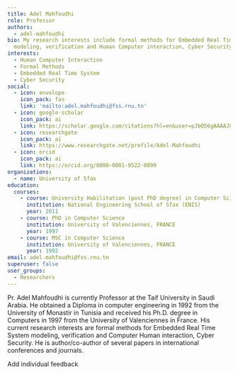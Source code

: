 ```yaml
---
title: Adel Mahfoudhi
role: Professor
authors:
  - adel-mahfoudhi
bio: My research interests include formal methods for Embedded Real Time System
  modeling, verification and Human Computer interaction, Cyber Security.
interests:
  - Human Computer Interaction
  - Formal Methods
  - Embedded Real Time System
  - Cyber Security
social:
  - icon: envelope
    icon_pack: fas
    link: 'mailto:adel.mahfoudhi@fss.rnu.tn'
  - icon: google-scholar
    icon_pack: ai
    link: https://scholar.google.com/citations?hl=en&user=pJbO56gAAAAJ&view_op=list_works&sortby=pubdate
  - icon: researchgate
    icon_pack: ai
    link: https://www.researchgate.net/profile/Adel-Mahfoudhi
  - icon: orcid
    icon_pack: ai
    link: https://orcid.org/0000-0001-9522-8099
organizations:
  - name: University of Sfax
education:
  courses:
    - course: University Habilitation (post PhD degree) in Computer Science
      institution: National Engineering School of Sfax (ENIS)
      year: 2011
    - course: PhD in Computer Science
      institution: University of Valenciennes, FRANCE
      year: 1997
    - course: MSC in Computer Science
      institution: University of Valenciennes, FRANCE
      year: 1992
email: adel.mahfoudhi@fss.rnu.tn
superuser: false
user_groups:
  - Researchers
---
```

<!--StartFragment-->

Pr. Adel Mahfoudhi is currently Professor at the Taif University in Saudi Arabia. He obtained a Diploma in computer engineering in 1992 from the University of Monastir in Tunisia and received his Ph.D. degree in Computers in 1997 from the University of Valenciennes in France. His current research interests are formal methods for Embedded Real Time System modeling, verification and Computer Human interaction, Cyber Security. He is author/co-author of several papers in international conferences and journals.

Add individual feedback



<!--EndFragment-->